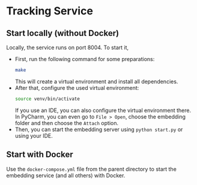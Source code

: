 # Tracking Service

## Start locally (without Docker)
Locally, the service runs on port 8004. To start it, 

- First, run the following command for some preparations:
   ```bash
   make
    ```
  This will create a virtual environment and install all dependencies.
- After that, configure the used virtual environment:
    ```bash
    source venv/bin/activate
    ```
  If you use an IDE, you can also configure the virtual environment there.
  In PyCharm, you can even go to `File > Open`, choose the embedding folder
  and then choose the `Attach` option.
- Then, you can start the embedding server using `python start.py` or using your IDE.


## Start with Docker
Use the `docker-compose.yml` file from the parent directory
to start the embedding service (and all others) with Docker.
